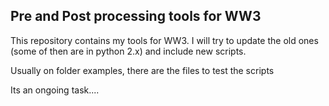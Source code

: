 ## Pre and Post processing tools for WW3

This repository contains my tools for WW3. I will try to update the old ones (some of then are in python 2.x) and include new scripts.

Usually on folder examples, there are the files to test the scripts

Its an ongoing task....
